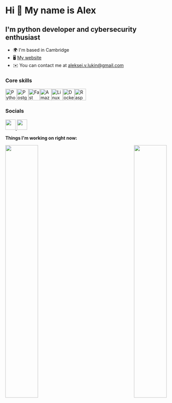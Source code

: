 Hi 👋 My name is **Alex**
===========================

I'm python developer and cybersecurity enthusiast
----------------------------------------------

*   🌍  I'm based in Cambridge
*   🖥️  [My website](http://alex.lukin.family)
*   ✉️  You can contact me at [aleksei.v.lukin@gmail.com](mailto:aleksei.v.lukin@gmail.com)

### Core skills 
<p align="left">
<a href="https://www.python.org/" target="_blank" rel="noreferrer"><img src="https://raw.githubusercontent.com/danielcranney/readme-generator/main/public/icons/skills/python-colored.svg" width="36" height="36" alt="Python" /></a><a href="https://www.postgresql.org/" target="_blank" rel="noreferrer"><img src="https://raw.githubusercontent.com/danielcranney/readme-generator/main/public/icons/skills/postgresql-colored.svg" width="36" height="36" alt="PostgreSQL" /></a><a href="https://fastapi.tiangolo.com/" target="_blank" rel="noreferrer"><img src="https://raw.githubusercontent.com/danielcranney/readme-generator/main/public/icons/skills/fastapi-colored.svg" width="36" height="36" alt="Fast API" /></a><a href="https://aws.amazon.com" target="_blank" rel="noreferrer"><img src="https://raw.githubusercontent.com/danielcranney/readme-generator/main/public/icons/skills/aws-colored.svg" width="36" height="36" alt="Amazon Web Services" /></a><a href="https://www.linux.org" target="_blank" rel="noreferrer"><img src="https://raw.githubusercontent.com/danielcranney/readme-generator/main/public/icons/skills/linux-colored.svg" width="36" height="36" alt="Linux" /></a><a href="https://www.docker.com/" target="_blank" rel="noreferrer"><img src="https://raw.githubusercontent.com/danielcranney/readme-generator/main/public/icons/skills/docker-colored.svg" width="36" height="36" alt="Docker" /></a><a href="https://www.raspberrypi.org/" target="_blank" rel="noreferrer"><img src="https://raw.githubusercontent.com/danielcranney/readme-generator/main/public/icons/skills/raspberrypi-colored.svg" width="36" height="36" alt="Raspberry Pi" /></a>
</p>
                    

### Socials
                  
<p align="left"> <a href="https://www.github.com/Perchinka" target="_blank" rel="noreferrer"> <picture> <source media="(prefers-color-scheme: dark)" srcset="https://raw.githubusercontent.com/danielcranney/readme-generator/main/public/icons/socials/github-dark.svg" /> <source media="(prefers-color-scheme: light)" srcset="https://raw.githubusercontent.com/danielcranney/readme-generator/main/public/icons/socials/github.svg" /> <img src="https://raw.githubusercontent.com/danielcranney/readme-generator/main/public/icons/socials/github.svg" width="32" height="32" /> </picture> </a> <a href="https://www.linkedin.com/in/alex-lukin-3b1520299/" target="_blank" rel="noreferrer"> <picture> <source media="(prefers-color-scheme: dark)" srcset="https://raw.githubusercontent.com/danielcranney/readme-generator/main/public/icons/socials/linkedin-dark.svg" /> <source media="(prefers-color-scheme: light)" srcset="https://raw.githubusercontent.com/danielcranney/readme-generator/main/public/icons/socials/linkedin.svg" /> <img src="https://raw.githubusercontent.com/danielcranney/readme-generator/main/public/icons/socials/linkedin.svg" width="32" height="32" /> </picture> </a></p>

**Things I'm working on right now:**
<div width="100%" align="center">  

<a href="https://github.com/Perchinka/Funny_CS" align="left"><img align="left" width="45%" src="https://github-readme-stats.vercel.app/api/pin/?username=Perchinka&repo=Funny_CS&title_color=22c55e&text_color=ffffff&icon_color=3382ed&bg_color=000000&hide_border=true&locale=en" /></a>
  
<a href="https://github.com/Perchinka/TinyMMO_server" align="right"><img align="right" width="45%" src="https://github-readme-stats.vercel.app/api/pin/?username=Perchinka&repo=TinyMMO_server&title_color=22c55e&text_color=ffffff&icon_color=3382ed&bg_color=000000&hide_border=true&locale=en" /></a>

</div><br /><br /><br /><br /><br /><br /><br />
